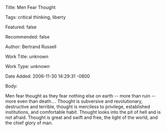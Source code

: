 Title:  Men Fear Thought

Tags:   critical thinking, liberty

Featured: false

Recommended: false

Author: Bertrand Russell

Work Title: unknown

Work Type: unknown

Date Added: 2006-11-30 14:29:31 -0800

Body: 

Men fear thought as they fear nothing else on earth -- more than ruin -- more even than death.... Thought is subversive and revolutionary, destructive and terrible, thought is merciless to privilege, established institutions, and comfortable habit. Thought looks into the pit of hell and is not afraid. Thought is great and swift and free, the light of the world, and the chief glory of man.

